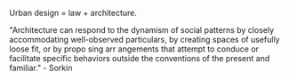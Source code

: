 

Urban design = law + architecture.


"Architecture can respond to the dynamism of social patterns by closely accommodating well-observed particulars, by creating spaces of usefully loose fit, or by propo sing arr angements that attempt to conduce or facilitate specific behaviors outside the conventions of the present and familiar." - Sorkin



